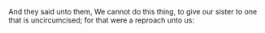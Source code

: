 And they said unto them, We cannot do this thing, to give our sister to one that is uncircumcised; for that were a reproach unto us:
